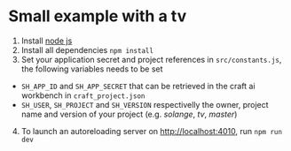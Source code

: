 # Small example with a tv #

1. Install [node js](https://nodejs.org/en/)
2. Install all dependencies `npm install`
3. Set your application secret and project references in `src/constants.js`, the following variables needs to be set 
  - `SH_APP_ID` and `SH_APP_SECRET` that can be retrieved in the craft ai workbench in `craft_project.json`
  - `SH_USER`, `SH_PROJECT` and `SH_VERSION` respectivelly the owner, project name and version of your project (e.g. _solange_, _tv_, _master_)
4. To launch an autoreloading server on <http://localhost:4010>, run `npm run dev`
